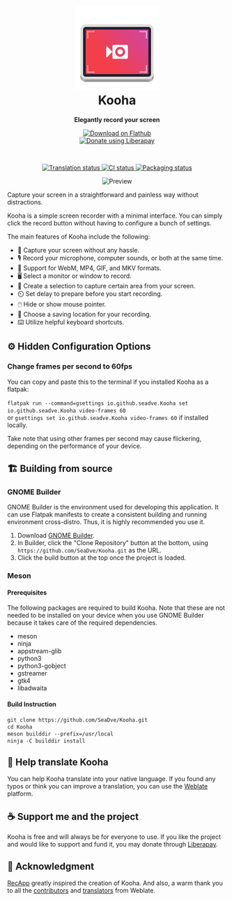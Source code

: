 <h1 align="center">
  <img src="data/logo/io.github.seadve.Kooha.svg" alt="Kooha" width="192" height="192"/><br>
  Kooha
</h1>

<p align="center"><strong>Elegantly record your screen</strong></p>

<p align="center">
  <a href="https://flathub.org/apps/details/io.github.seadve.Kooha">
    <img width="200" src="https://flathub.org/assets/badges/flathub-badge-en.png" alt="Download on Flathub">
  </a>
  <br>
  <a href="https://liberapay.com/SeaDve/donate">
    <img src="https://liberapay.com/assets/widgets/donate.svg" alt="Donate using Liberapay">
  </a>
</p>

<br>
<p align="center">
  <a href="https://hosted.weblate.org/engage/kooha/">
    <img src="https://hosted.weblate.org/widgets/kooha/-/pot-file/svg-badge.svg" alt="Translation status" />
  </a>
  <a href="https://github.com/SeaDve/Kooha/actions/workflows/ci.yml">
    <img src="https://github.com/SeaDve/Kooha/actions/workflows/ci.yml/badge.svg" alt="CI status"/>
  </a>
  <a href="https://repology.org/project/kooha/versions">
    <img src="https://repology.org/badge/tiny-repos/kooha.svg" alt="Packaging status">
  </a>
</p>

<p align="center">
  <img src="data/screenshots/Kooha-preview.png" alt="Preview"/>
</p>

Capture your screen in a straightforward and painless way without distractions.

Kooha is a simple screen recorder with a minimal interface. You can simply click
the record button without having to configure a bunch of settings.

The main features of Kooha include the following:
* 🎥 Capture your screen without any hassle.
* 🎙️ Record your microphone, computer sounds, or both at the same time.
* 📼 Support for WebM, MP4, GIF, and MKV formats.
* 🖥️ Select a monitor or window to record.
* 🔲 Create a selection to capture certain area from your screen.
* ⏲️ Set delay to prepare before you start recording.
* 🖱️ Hide or show mouse pointer.
* 💾 Choose a saving location for your recording.
* ⌨️ Utilize helpful keyboard shortcuts.


## ⚙️ Hidden Configuration Options

### Change frames per second to 60fps

You can copy and paste this to the terminal if you installed Kooha as a flatpak:

`flatpak run --command=gsettings io.github.seadve.Kooha set io.github.seadve.Kooha video-frames 60`<br/> 
or `gsettings set io.github.seadve.Kooha video-frames 60` if installed locally.

Take note that using other frames per second may cause flickering, depending on
the performance of your device. 


## 🏗️ Building from source

### GNOME Builder
GNOME Builder is the environment used for developing this application. 
It can use Flatpak manifests to create a consistent building and running 
environment cross-distro. Thus, it is highly recommended you use it.

1. Download [GNOME Builder](https://flathub.org/apps/details/org.gnome.Builder).
2. In Builder, click the "Clone Repository" button at the bottom, using `https://github.com/SeaDve/Kooha.git` as the URL.
3. Click the build button at the top once the project is loaded.


### Meson

#### Prerequisites
The following packages are required to build Kooha. Note that these are not
needed to be installed on your device when you use GNOME Builder because it
takes care of the required dependencies.

* meson
* ninja
* appstream-glib
* python3
* python3-gobject
* gstreamer
* gtk4
* libadwaita

#### Build Instruction
```
git clone https://github.com/SeaDve/Kooha.git
cd Kooha
meson builddir --prefix=/usr/local
ninja -C builddir install
```


## 🙌 Help translate Kooha
You can help Kooha translate into your native language. If you found any typos 
or think you can improve a translation, you can use the [Weblate](https://hosted.weblate.org/engage/kooha/) platform.


## ☕ Support me and the project

Kooha is free and will always be for everyone to use. If you like the project and
would like to support and fund it, you may donate through [Liberapay](https://liberapay.com/SeaDve/).


## 💝 Acknowledgment

[RecApp](https://github.com/amikha1lov/RecApp) greatly inspired the creation of Kooha. 
And also, a warm thank you to all the [contributors](https://github.com/SeaDve/Kooha/graphs/contributors) 
and [translators](https://hosted.weblate.org/engage/kooha/) from Weblate.
